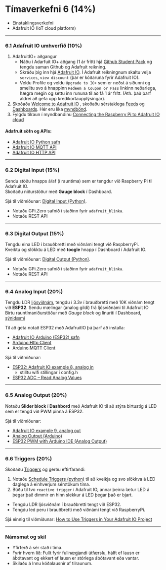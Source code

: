 # Tímaverkefni 6 (14%)

- Einstaklingsverkefni
- Adafruit IO (IoT cloud platform)

---

### 6.1 Adafruit IO umhverfið (10%)
1. AdafruitIO+ aðgangur
   - Náðu í Adarfuit IO+ aðgang (1 ár frítt) hjá [Github Student Pack](https://education.github.com/pack) og tengdu saman Github og Adafruit reikning.
   - Skráðu þig inn hjá [Adafruit IO](https://io.adafruit.com/). Í Adafruit reikningnum skaltu velja `services`, `view discount` (þar er kóðaruna fyrir Adafruit IO).
   - Veldu Profile og veldu `Upgrade to IO+` sem er neðst á síðunni og smelltu svo á hnappinn `Redeem a Coupon or Pass` linkinn neðarlega, hægra megin og settu inn rununa til að fá 1 ár frítt. (Ath. það þarf aldrei að gefa upp kredikortaupplýsingar).
1. Skoðaðu [Welcome to Adafruit IO](https://learn.adafruit.com/welcome-to-adafruit-io) , skoðaðu sérstaklega [Feeds](https://learn.adafruit.com/adafruit-io-basics-feeds) og [Dashboards](https://learn.adafruit.com/adafruit-io-basics-dashboards). Hér eru líka [myndbönd](https://learn.adafruit.com/all-the-internet-of-things-episode-four-adafruit-io/how-adafruit-io-works).
1. Fylgdu tilraun í myndbandinu [Connecting the Raspberry Pi to Adafruit IO cloud](https://www.youtube.com/watch?v=IfzpoFGkmns)

#### Adafruit söfn og APIs:
   - [Adafruit IO Python safn](https://adafruit-io-python-client.readthedocs.io/en/latest/index.html)  
   - [Adafruit IO MQTT API](https://io.adafruit.com/api/docs/mqtt.html#adafruit-io-mqtt-api)
   - [Adafruit IO HTTP API](https://io.adafruit.com/api/docs/#adafruit-io-http-api)
 
<!-- 
- [Python kóði með tutorials](https://github.com/adafruit/Adafruit_IO_Python/tree/master/examples/basics).
- AdafruitIO [forum](https://forums.adafruit.com/viewforum.php?f=56) og [discord](https://discord.com/invite/adafruit) 
-->

---

### 6.2 Digital Input (15%)
Sendu stöðu hnapps á/af (í rauntíma) sem er tengdur við Raspberry Pi til Adafruit IO. <br>
Skoðaðu niðurstöður með **Gauge block** í Dashboard. <br>

Sjá til viðmiðunar: [Digital Input (Python)](https://learn.adafruit.com/adafruit-io-basics-digital-input). 

- Notaðu GPi.Zero safnið í staðinn fyrir `adafruit_blinka`. 
- Notaðu REST API 

---

### 6.3 Digital Output (15%)
Tengdu eina LED í brauðbretti með viðnámi tengt við RaspberryPi. <br>
Kveiktu og slökktu á LED með **toogle** hnapp í Dashboard í Adafruit IO. <br>

Sjá til viðmiðunar: [Digital Output (Python)](https://learn.adafruit.com/adafruit-io-basics-digital-output). 

- Notaðu GPi.Zero safnið í staðinn fyrir `adafruit_blinka`. 
- Notaðu REST API 

---

### 6.4 Analog Input (20%) 
Tengdu LDR [ljósviðnám](https://www.vlrobotech.com/2020/12/light-sensor-ldr-with-esp32.html), tengdu í 3.3v í brauðbretti með 10K viðnám tengt við **ESP32**. Sendu mælingar (analog gildi) frá ljósviðnámi til Adafruit IO <br>
Birtu rauntímaniðurstöður með _Gauge block_ og línuriti í Dashboard, [sýnidæmi](https://cdn-learn.adafruit.com/assets/assets/000/039/356/large1024mp4/light_analog.mp4?1487262232) <br>

Til að geta notað ESP32 með AdafruitIO þá þarf að installa:
- [Adafruit IO Arduino (ESP32) safn](https://github.com/adafruit/Adafruit_IO_Arduino)
- [Arduino Http Client](https://github.com/arduino-libraries/ArduinoHttpClient)
- [Arduino MQTT Client](https://github.com/adafruit/Adafruit_MQTT_Library)

Sjá til viðmiðunar: 
- [ESP32: Adafruit IO example 8, analog in](https://github.com/adafruit/Adafruit_IO_Arduino/tree/master/examples)
   - stilltu wifi stillingar í config.h 
- [ESP32 ADC – Read Analog Values](https://randomnerdtutorials.com/esp32-adc-analog-read-arduino-ide/)

---

### 6.5 Analog Output (20%) 
Notaðu **Slider block** í **Dashbord** með Adafruit IO til að stýra birtustig á LED sem er tengd við PWM pinna á ESP32.  <!-- `(min value 0, max vale 1024)` -->

Sjá til viðmiðunar: 
- [Adafruit IO example 9, analog out](https://github.com/adafruit/Adafruit_IO_Arduino/tree/master/examples/adafruitio_09_analog_out)
- [Analog Output (Arduino)](https://learn.adafruit.com/adafruit-io-basics-analog-output)
- [ESP32 PWM with Arduino IDE (Analog Output)](https://randomnerdtutorials.com/esp32-pwm-arduino-ide/)


---


### 6.6 Triggers (20%) 

Skoðaðu [Triggers](https://learn.adafruit.com/all-the-internet-of-things-episode-four-adafruit-io/triggers) og gerðu eftirfarandi:

1. Notaðu [Schedule Triggers (python)](https://learn.adafruit.com/adafruit-io-basics-scheduled-triggers) til að kveikja og svo slökkva á LED daglega á einhverjum sérstökum tíma.
1. Búðu til tvo `reactive trigger` í Adafruit IO, annar þeirra lætur LED á þegar það dimmir en hinn slekkur á LED þegar það er bjart. <br>
  - Tengdu LDR ljósviðnám í brauðbretti tengt við ESP32. <br>
  - Tengdu led peru í brauðbretti með viðnámi tengt við RaspberryPi. <br>

Sjá einnig til viðmiðunar: [How to Use Triggers in Your Adafruit IO Project](https://www.digikey.com/en/maker/blogs/2019/how-to-use-triggers-in-your-adafruit-io-project)

---


### Námsmat og skil

- Yfirferð á sér stað í tíma.
- Fyrir hvern lið: Fullt fyrir fullnægjandi útfærslu, hálft ef lausn er ábótavant og ekkert ef lausn er stórlega ábótavant eða vantar.
- Skilaðu á Innu kóðalausnir af tilraunum.

